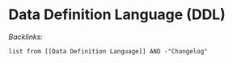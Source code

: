 # Data Definition Language (DDL)

*Backlinks:*

````dataview
list from [[Data Definition Language]] AND -"Changelog"
````
